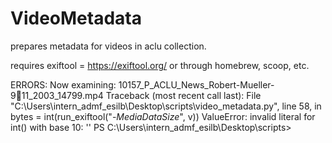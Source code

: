 # VideoMetadata
prepares metadata for videos in aclu collection.

requires exiftool = https://exiftool.org/ or through homebrew, scoop, etc.

ERRORS:
Now examining: 10157_P_ACLU_News_Robert-Mueller-911_2003_14799.mp4
Traceback (most recent call last):
  File "C:\Users\intern_admf_esilb\Desktop\scripts\video_metadata.py", line 58, in <module>
    bytes = int(run_exiftool("-*MediaDataSize*", v))
ValueError: invalid literal for int() with base 10: ''
PS C:\Users\intern_admf_esilb\Desktop\scripts>
